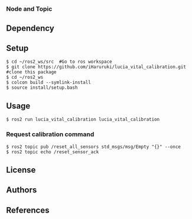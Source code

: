 #
### Node and Topic
## Dependency

## Setup
```
$ cd ~/ros2_ws/src  #Go to ros workspace
$ git clone https://github.com/iHaruruki/lucia_vital_calibration.git #clone this package
$ cd ~/ros2_ws
$ colcon build --symlink-install
$ source install/setup.bash
```

## Usage
```
$ ros2 run lucia_vital_calibration lucia_vital_calibration
```
### Request calibration command
```
$ ros2 topic pub /reset_all_sensors std_msgs/msg/Empty "{}" --once
$ ros2 topic echo /reset_sensor_ack
```
## License
## Authors

## References
